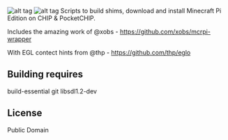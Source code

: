 ![alt tag](https://i.imgur.com/orlCPcj.png "CHIPCRAFT")
![alt tag](https://i.imgur.com/5dwyUEM.jpg "ON CHIP FOR REALZ")
Scripts to build shims, download and install Minecraft Pi Edition on CHIP & PocketCHIP.

Includes the amazing work of @xobs - https://github.com/xobs/mcrpi-wrapper

With EGL contect hints from @thp - https://github.com/thp/eglo

Building requires
----
build-essential
git
libsdl1.2-dev

License
----
Public Domain






